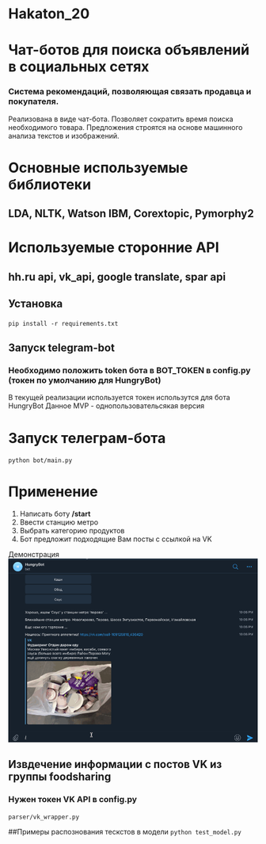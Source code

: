 # Hakaton_20
# Чат-ботов для поиска объявлений в социальных сетях
### Система рекомендаций, позволяющая связать продавца и покупателя. 
Реализована в виде чат-бота.  Позволяет сократить время поиска необходимого товара.
Предложения строятся на основе машинного анализа текстов и изображений.

# Основные используемые библиотеки
## LDA, NLTK, Watson IBM, Corextopic, Pymorphy2

# Используемые сторонние API
## hh.ru api, vk_api, google translate, spar api

## Установка 
`pip install -r requirements.txt`

## Запуск telegram-bot
### Необходимо положить token бота в BOT_TOKEN в config.py (токен по умолчанию для HungryBot)
В текущей реализации используется токен использутся для бота HungryBot
Данное MVP - однопользовательсякая версия

# Запуск телеграм-бота
`python bot/main.py`

# Применение
1) Написать боту **/start**
2) Ввести станцию метро
3) Выбрать категорию продуктов
4) Бот предложит подходящие Вам посты с ссылкой на VK

Демонстрация
![Alt Text](https://github.com/kydim/hakaton_20/blob/master/demo/hakaton_2.gif)

## Извдечение информации с постов VK из группы foodsharing 
### Нужен токен VK API в config.py
`parser/vk_wrapper.py`

##Примеры распознования тескстов в модели
`python test_model.py`
